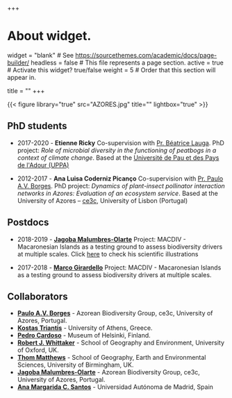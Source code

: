+++
# About widget.
widget = "blank"  # See https://sourcethemes.com/academic/docs/page-builder/
headless = false  # This file represents a page section.
active = true  # Activate this widget? true/false
weight = 5  # Order that this section will appear in.

title = ""
+++


{{< figure library="true" src="AZORES.jpg" title="" lightbox="true" >}}

## PhD students

* 2017-2020 - **Etienne Ricky** Co-supervision with [Pr. Béatrice Lauga]("https://iprem.univ-pau.fr/fr/_plugins/mypage/mypage/content/lauga.html"). PhD project: _Role of microbial diversity in the functioning of peatbogs in a context of climate change_. Based at the [Université  de Pau et des Pays de l'Adour (UPPA)]("https://www.univ-pau.fr/")  

* 2012-2017 - **Ana Luisa Coderniz Picanço** Co-supervision with [Pr. Paulo A.V. Borges]("https://ce3c.ciencias.ulisboa.pt/team/IBBC"). PhD project: _Dynamics of plant-insect pollinator interaction networks in Azores: Evaluation of an ecosystem service_. Based at the University of Azores – [ce3c]("https://ce3c.ciencias.ulisboa.pt/index.php"), University of Lisbon (Portugal)

## Postdocs

* 2018-2019 - [**Jagoba Malumbres-Olarte**]("https://ce3c.ciencias.ulisboa.pt//member/jagoba") Project: MACDIV - Macaronesian Islands as a testing ground to assess biodiversity drivers at multiple scales. Click [here]("https://www.behance.net/jmalumbresolarte") to check his scientific illustrations 

* 2017-2018 - [**Marco Girardello**]("https://scholar.google.com/citations?user=yFZMqqkAAAAJ&hl=en") Project: MACDIV - Macaronesian Islands as a testing ground to assess biodiversity drivers at multiple scales. 

## Collaborators

* [**Paulo A.V. Borges**]("https://ce3c.ciencias.ulisboa.pt/member/paulo-a-v-borges") - Azorean Biodiversity Group, ce3c, University of Azores, Portugal.
* [**Kostas Triantis**]("https://kostastriantis.wordpress.com") - University of Athens, Greece.
* [**Pedro Cardoso**]("http://biodiversityresearch.org") - Museum of Helsinki, Finland.
* [**Robert J. Whittaker**]("https://www.geog.ox.ac.uk/staff/rwhittaker.html") - School of Geography and Environment, University of Oxford, UK.
* [**Thom Matthews**]("https://www.birmingham.ac.uk/staff/profiles/gees/matthews-tom.aspx") - School of Geography, Earth and Environmental Sciences, University of Birmingham, UK.
* [**Jagoba Malumbres-Olarte**]("https://ce3c.ciencias.ulisboa.pt//member/jagoba") - Azorean Biodiversity Group, ce3c, University of Azores, Portugal.
* [**Ana Margarida C. Santos**]("https://guidasanto1.wixsite.com/guida") -  Universidad Autónoma de Madrid, Spain







